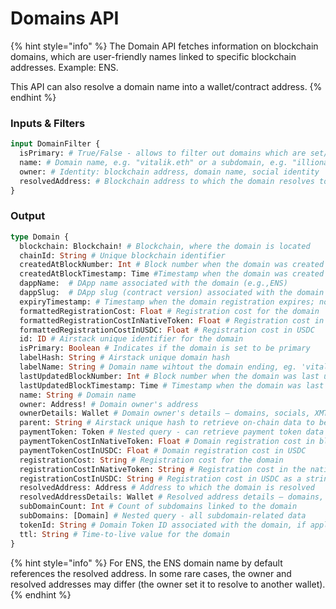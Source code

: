 # Domains API

{% hint style="info" %}
The Domain API fetches information on blockchain domains, which are user-friendly names linked to specific blockchain addresses. Example: ENS.

This API can also resolve a domain name into a wallet/contract address.
{% endhint %}

### Inputs & Filters

```graphql
input DomainFilter {
  isPrimary: # True/False - allows to filter out domains which are set/not set as primary
  name: # Domain name, e.g. "vitalik.eth" or a subdomain, e.g. "illionaire.illionaire.eth"
  owner: # Identity: blockchain address, domain name, social identity
  resolvedAddress: # Blockchain address to which the domain resolves to
}
```

### Output

```graphql
type Domain {
  blockchain: Blockchain! # Blockchain, where the domain is located
  chainId: String # Unique blockchain identifier
  createdAtBlockNumber: Int # Block number when the domain was created
  createdAtBlockTimestamp: Time #Timestamp when the domain was created
  dappName:  # DApp name associated with the domain (e.g.,ENS)
  dappSlug:  # DApp slug (contract version) associated with the domain
  expiryTimestamp: # Timestamp when the domain registration expires; note - ENS has a 3-month grace period after the expiry timestamp
  formattedRegistrationCost: Float # Registration cost for the domain
  formattedRegistrationCostInNativeToken: Float # Registration cost in the native token
  formattedRegistrationCostInUSDC: Float # Registration cost in USDC
  id: ID # Airstack unique identifier for the domain
  isPrimary: Boolean # Indicates if the domain is set to be primary
  labelHash: String # Airstack unique domain hash
  labelName: String # Domain name wihtout the domain ending, eg. 'vitalik' instead of 'vitalik.eth'
  lastUpdatedBlockNumber: Int # Block number when the domain was last updated
  lastUpdatedBlockTimestamp: Time # Timestamp when the domain was last updated
  name: String # Domain name
  owner: Address! # Domain owner's address
  ownerDetails: Wallet # Domain owner's details – domains, socials, XMTP, token balances, etc.
  parent: String # Airstack unique hash to retrieve on-chain data to be used in filters
  paymentToken: Token # Nested query - can retrieve payment token data (name, symbol, etc.)
  paymentTokenCostInNativeToken: Float # Domain registration cost in blockchain native token
  paymentTokenCostInUSDC: Float # Domain registration cost in USDC
  registrationCost: String # Registration cost for the domain
  registrationCostInNativeToken: String # Registration cost in the native token
  registrationCostInUSDC: String # Registration cost in USDC as a string
  resolvedAddress: Address # Address to which the domain is resolved
  resolvedAddressDetails: Wallet # Resolved address details – domains, socials, XMTP, token balances, etc.
  subDomainCount: Int # Count of subdomains linked to the domain
  subDomains: [Domain] # Nested query - all subdomain-related data
  tokenId: String # Domain Token ID associated with the domain, if applicable
  ttl: String # Time-to-live value for the domain
}
```

{% hint style="info" %}
For ENS, the ENS domain name by default references the resolved address. In some rare cases, the owner and resolved addresses may differ (the owner set it to resolve to another wallet).
{% endhint %}
